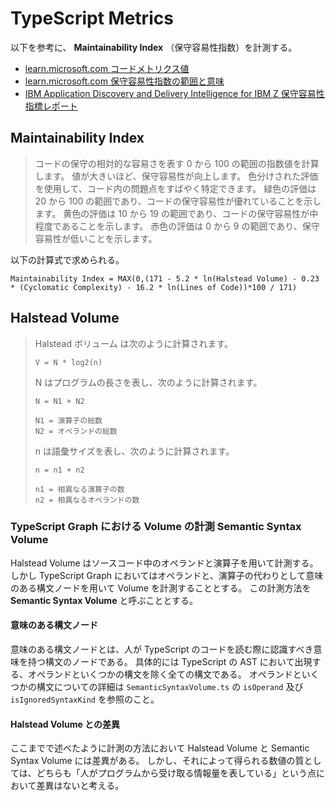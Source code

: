 # TypeScript Metrics

以下を参考に、 **Maintainability Index** （保守容易性指数）を計測する。

- [learn.microsoft.com コードメトリクス値](https://learn.microsoft.com/ja-jp/visualstudio/code-quality/code-metrics-values?view=vs-2022)
- [learn.microsoft.com 保守容易性指数の範囲と意味](https://learn.microsoft.com/ja-jp/visualstudio/code-quality/code-metrics-maintainability-index-range-and-meaning?view=vs-2022)
- [IBM Application Discovery and Delivery Intelligence for IBM Z 保守容易性指標レポート](https://www.ibm.com/docs/ja/addi/6.1.1?topic=reports-maintainability-index-report)

## Maintainability Index

> コードの保守の相対的な容易さを表す 0 から 100 の範囲の指数値を計算します。 値が大きいほど、保守容易性が向上します。 色分けされた評価を使用して、コード内の問題点をすばやく特定できます。 緑色の評価は 20 から 100 の範囲であり、コードの保守容易性が優れていることを示します。 黄色の評価は 10 から 19 の範囲であり、コードの保守容易性が中程度であることを示します。 赤色の評価は 0 から 9 の範囲であり、保守容易性が低いことを示します。

以下の計算式で求められる。

```
Maintainability Index = MAX(0,(171 - 5.2 * ln(Halstead Volume) - 0.23 * (Cyclomatic Complexity) - 16.2 * ln(Lines of Code))*100 / 171)
```

## Halstead Volume

> Halstead ボリューム は次のように計算されます。
>
> ```
> V = N * log2(n)
> ```
>
> N はプログラムの長さを表し、次のように計算されます。
>
> ```
> N = N1 + N2
>
> N1 = 演算子の総数
> N2 = オペランドの総数
> ```
>
> n は語彙サイズを表し、次のように計算されます。
>
> ```
> n = n1 + n2
>
> n1 = 相異なる演算子の数
> n2 = 相異なるオペランドの数
> ```

### TypeScript Graph における Volume の計測 **Semantic Syntax Volume**

Halstead Volume はソースコード中のオペランドと演算子を用いて計測する。
しかし TypeScript Graph においてはオペランドと、演算子の代わりとして意味のある構文ノードを用いて Volume を計測することとする。
この計測方法を **Semantic Syntax Volume** と呼ぶこととする。

#### 意味のある構文ノード

意味のある構文ノードとは、人が TypeScript のコードを読む際に認識すべき意味を持つ構文のノードである。
具体的には TypeScript の AST において出現する、オペランドといくつかの構文を除く全ての構文である。
オペランドといくつかの構文についての詳細は `SemanticSyntaxVolume.ts` の `isOperand` 及び `isIgnoredSyntaxKind` を参照のこと。

#### Halstead Volume との差異

ここまでで述べたように計測の方法において Halstead Volume と Semantic Syntax Volume には差異がある。
しかし、それによって得られる数値の質としては、どちらも「人がプログラムから受け取る情報量を表している」という点において差異はないと考える。
